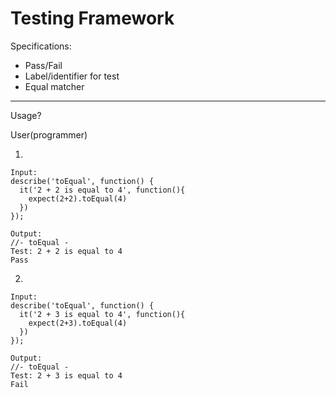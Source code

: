 # Testing Framework

Specifications:
- Pass/Fail
- Label/identifier for test
- Equal matcher

---

Usage?

User(programmer)

1)
```
Input:
describe('toEqual', function() {
  it('2 + 2 is equal to 4', function(){
    expect(2+2).toEqual(4)
  })
});

Output:
//- toEqual -
Test: 2 + 2 is equal to 4
Pass
```

2)
```
Input:
describe('toEqual', function() {
  it('2 + 3 is equal to 4', function(){
    expect(2+3).toEqual(4)
  })
});

Output:
//- toEqual -
Test: 2 + 3 is equal to 4
Fail
```
